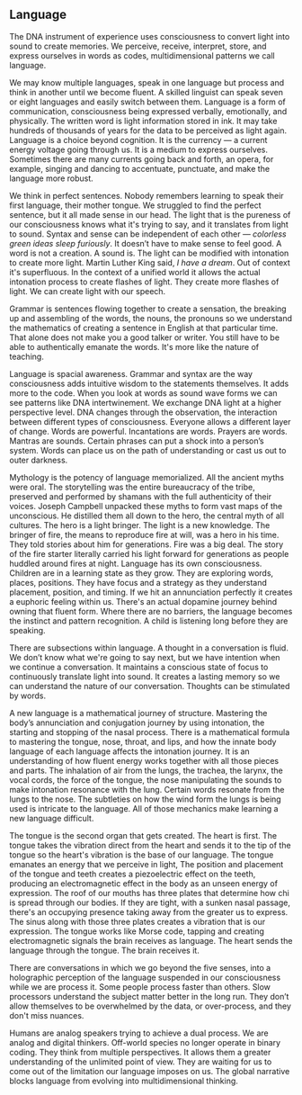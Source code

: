 

## Language

The DNA instrument of experience uses consciousness to convert light into sound to create memories.
We perceive,
receive,
interpret,
store,
and express ourselves in words as codes,
multidimensional patterns we call language.


We may know multiple languages,
speak in one language but process and think in another until we become fluent.
A skilled linguist can speak seven or eight languages and easily switch between them.
Language is a form of communication,
consciousness being expressed verbally,
emotionally,
and physically.
The written word is light information stored in ink.
It may take hundreds of thousands of years for the data to be perceived as light again.
Language is a choice beyond cognition.
It is the currency
&mdash;
a current energy voltage going through us.
It is a medium to express ourselves.
Sometimes there are many currents going back and forth,
an opera,
for example,
singing and dancing to accentuate,
punctuate,
and make the language more robust.


We think in perfect sentences.
Nobody remembers learning to speak their first language,
their mother tongue.
We struggled to find the perfect sentence,
but it all made sense in our head.
The light that is the pureness of our consciousness knows what it's trying to say,
and it translates from light to sound.
Syntax and sense can be independent of each other
&mdash;
*colorless green ideas sleep furiously*.
It doesn’t have to make sense to feel good.
A word is not a creation.
A sound is.
The light can be modified with intonation to create more light.
Martin Luther King said,
*I have a dream*.
Out of context it's superfluous.
In the context of a unified world it allows the actual intonation process to create flashes of light.
They create more flashes of light.
We can create light with our speech.


Grammar is sentences flowing together to create a sensation,
the breaking up and assembling of the words,
the nouns,
the pronouns so we understand the mathematics of creating a sentence in English at that particular time.
That alone does not make you a good talker or writer.
You still have to be able to authentically emanate the words.
It's more like the nature of teaching.

Language is spacial awareness.
Grammar and syntax are the way consciousness adds intuitive wisdom to the statements themselves.
It adds more to the code.
When you look at words as sound wave forms we can see patterns like DNA intertwinement.
We exchange DNA light at a higher perspective level.
DNA changes through the observation,
the interaction between different types of consciousness.
Everyone allows a different layer of change.
Words are powerful.
Incantations are words.
Prayers are words.
Mantras are sounds.
Certain phrases can put a shock into a person’s system.
Words can place us on the path of understanding or cast us out to outer darkness.


Mythology is the potency of language memorialized.
All the ancient myths were oral.
The storytelling was the entire bureaucracy of the tribe,
preserved and performed by shamans with the full authenticity of their voices.
Joseph Campbell unpacked these myths to form vast maps of the unconscious.
He distilled them all down to the hero,
the central myth of all cultures.
The hero is a light bringer.
The light is a new knowledge.
The bringer of fire,
the means to reproduce fire at will,
was a hero in his time.
They told stories about him for generations.
Fire was a big deal.
The story of the fire starter literally carried his light forward for generations as people huddled around fires at night.
Language has its own consciousness.
Children are in a learning state as they grow.
They are exploring words,
places,
positions.
They have focus and a strategy as they understand placement,
position,
and timing.
If we hit an annunciation perfectly it creates a euphoric feeling within us.
There's an actual dopamine journey behind owning that fluent form.
Where there are no barriers,
the language becomes the instinct and pattern recognition.
A child is listening long before they are speaking.



There are subsections within language.
A thought in a conversation is fluid.
We don’t know what we're going to say next,
but we have intention when we continue a conversation.
It maintains a conscious state of focus to continuously translate light into sound.
It creates a lasting memory so we can understand the nature of our conversation.
Thoughts can be stimulated by words.

A new language is a mathematical journey of structure.
Mastering the body’s annunciation and conjugation journey by using intonation,
the starting and stopping of the nasal process.
There is a mathematical formula to mastering the tongue,
nose,
throat,
and lips,
and how the innate body language of each language affects the intonation journey.
It is an understanding of how fluent energy works together with all those pieces and parts.
The inhalation of air from the lungs,
the trachea,
the larynx,
the vocal cords,
the force of the tongue,
the nose manipulating the sounds to make intonation resonance with the lung.
Certain words resonate from the lungs to the nose.
The subtleties on how the wind form the lungs is being used is intricate to the language.
All of those mechanics make learning a new language difficult.


The tongue is the second organ that gets created.
The heart is first.
The tongue takes the vibration direct from the heart and sends it to the tip of the tongue so the heart's vibration is the base of our language.
The tongue emanates an energy that we perceive in light,
The position and placement of the tongue and teeth creates a piezoelectric effect on the teeth,
producing an electromagnetic effect in the body as an unseen energy of expression.
The roof of our mouths has three plates that determine how chi is spread through our bodies.
If they are tight,
with a sunken nasal passage,
there's an occupying presence taking away from the greater us to express.
The sinus along with those three plates creates a vibration that is our expression.
The tongue works like Morse code,
tapping and creating electromagnetic signals the brain receives as language.
The heart sends the language through the tongue.
The brain receives it.


There are conversations in which we go beyond the five senses,
into a holographic perception of the language suspended in our consciousness while we are process it.
Some people process faster than others.
Slow processors understand the subject matter better in the long run.
They don’t allow themselves to be overwhelmed by the data,
or over-process,
and they don't miss nuances.

Humans are analog speakers trying to achieve a dual process.
We are analog and digital thinkers.
Off-world species no longer operate in binary coding.
They think from multiple perspectives.
It allows them a greater understanding of the unlimited point of view.
They are waiting for us to come out of the limitation our language imposes on us.
The global narrative blocks language from evolving into multidimensional thinking.
